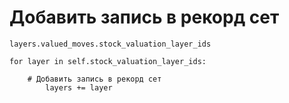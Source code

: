  Добавить запись в рекорд сет 
 ===========================================

    layers.valued_moves.stock_valuation_layer_ids

    for layer in self.stock_valuation_layer_ids:

        # Добавить запись в рекорд сет  
            layers += layer